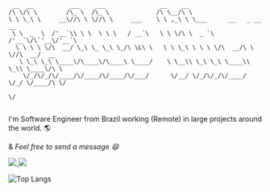 ```
 __  __          ___    ___               __    __                                 
/\ \/\ \        /\_ \  /\_ \             /\ \__/\ \                                
\ \ \_\ \     __\//\ \ \//\ \     ___    \ \ ,_\ \ \___      __   _ __    __       
 \ \  _  \  /'__`\\ \ \  \ \ \   / __`\   \ \ \/\ \  _ `\  /'__`\/\`'__\/'__`\     
  \ \ \ \ \/\  __/ \_\ \_ \_\ \_/\ \L\ \   \ \ \_\ \ \ \ \/\  __/\ \ \//\  __/  __ 
   \ \_\ \_\ \____\/\____\/\____\ \____/    \ \__\\ \_\ \_\ \____\\ \_\\ \____\/\ \
    \/_/\/_/\/____/\/____/\/____/\/___/      \/__/ \/_/\/_/\/____/ \/_/ \/____/\ \/
                                                                                \/ 
                                                                                   
```

I'm Software Engineer from Brazil working (Remote) in large projects around the world. 🌎

& _Feel free to send a message 😄_

<a target="_blank" href="https://www.linkedin.com/in/vinicius-morais-dutra-5260bb116/">
   <img src="https://img.shields.io/badge/-LinkedIn-blue?style=flat-square&logo=Linkedin&logoColor=white&link=https://www.linkedin.com/in/vinicius-morais-dutra-5260bb116/" />
</a>
<a target="_blank" href="https://vinicinbgs.github.io">
   <img src="https://img.shields.io/badge/blog-vinicinbgs.github.io-black" />
</a>

![Top Langs](https://github-readme-stats.vercel.app/api/top-langs/?username=vinicinbgs&theme=vision-friendly-dark&langs_count=8&layout=compact)

